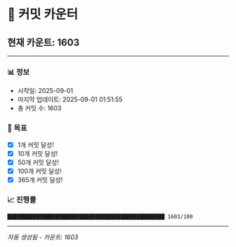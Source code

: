 # 🔢 커밋 카운터

## 현재 카운트: 1603

---

### 📊 정보
- 시작일: 2025-09-01
- 마지막 업데이트: 2025-09-01 01:51:55
- 총 커밋 수: 1603

### 🎯 목표
- [x] 1개 커밋 달성!
- [x] 10개 커밋 달성!
- [x] 50개 커밋 달성!
- [x] 100개 커밋 달성!
- [x] 365개 커밋 달성!

### 📈 진행률
```
██████████████████████████████████████████████████ 1603/100
```

---
*자동 생성됨 - 카운트: 1603*
